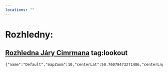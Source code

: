 ```yaml
---
locations: ""
---
```

# Rozhledny:
[Rozhledna Járy Cimrmana](geo:50.7399422,15.3454031) tag:lookout 
---


```mapview
{"name":"Default","mapZoom":10,"centerLat":50.76078473271486,"centerLng":15.364379882812502,"query":"","chosenMapSource":0,"showLinks":true,"linkColor":"red"}
```
